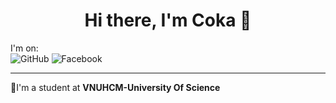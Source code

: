 <h1 align='center'> Hi there, I'm Coka 🥤 </h1>
 
I'm on: \
![GitHub](https://img.shields.io/badge/GitHub-100000?style=for-the-badge&logo=github&logoColor=white) ![Facebook](https://img.shields.io/badge/Facebook-1877F2?style=for-the-badge&logo=facebook&logoColor=white)

---
🎒I'm a student at **VNUHCM-University Of Science**
